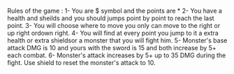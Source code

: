 Rules of the game : 
1- You are $ symbol and the points are *
2- You have a health and sheilds and you should jumps point by point to reach the last point.
3- You will choose where to move you only can move to the right or up right ordown right.
4- You will find at every point you jump to it a extra health or extra shieldsor a monster that you will fight him.
5- Monster's base attack DMG is 10 and yours with the sword is 15 and both increase by 5+ each combat.
6- Monster's attack increases by 5+ up to 35 DMG during the fight. Use shield to reset the monster's attack to 10.
